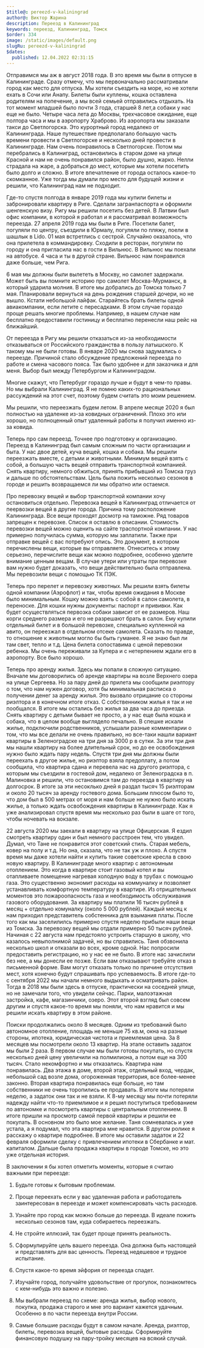 ```yaml
---
$title@: pereezd-v-kaliningrad
author@: Виктор Жарина
description: Переезд в Калининград
keywords: переезд, Калининград, Томск
$order: 334
image: /static/images/default.png
slugRu: pereezd-v-kaliningrad
$dates:
  published: 12.04.2022 02:31:15
---
```



Отправимся мы аж в август 2018 года. В это время мы были в отпуске в Калининграде.
Сразу отмечу, что мы первоначально рассматривали город как место для отпуска.
Мы хотели съездить на море, но не хотели ехать в Сочи или Анапу. Билеты были куплены, кошка оставлена родителям на попечение, а мы всей семьей отправились отдыхать. 
На тот момент младшей было почти 3 года, старшей 8 лет,а собаки у нас еще не было.
Четыре часа лета до Москвы, трехчасовое ожидание, еще полтора часа и мы в аэропорту Храброво.
Из аэропорта мы заказали такси до Светлогорска. Это курортный город недалеко от Калининграда.
Наше путешествие предполагало большую часть времени провести в Светлогорске и несколько дней провести в Калининграде. Нам очень понравилось в Светлогорске. Потом мы перебрались в Калиниград, остановились в старом доме на улице Красной и нам не очень понравился район, было душно, жарко. Нелли страдала на жаре, а добраться до мест, которые мы хотели посетить было долго и сложно. В итоге
впечатление от города осталось какое-то скомканное. Уже тогда мы думали про место для будущей жизни и решили, что Калининград нам не подходит. 

Где-то спустя полгода в январе 2019 года мы купили билеты и забронировали квартиру в Риге. Сделали загранпаспорта и оформили шенгенскую визу. Ригу мы решили посетить без детей. В Латвии был офис компании, в которой я работал и я рассматривал возможность переезда. 27 апреля 2019 года мы были в Риге. Посетили балет, погуляли по центру, съездили в Юрмалу, погуляли по пляжу, поели в шашлык в Lido. 01 мая встретлись с сестрой. Случайно оказалось, что она прилетела в 
коммандировку. Сходили в ресторан, погуляли по городу и она пригласила нас в гости в Вильнюс. В Вильнюс мы поехали на автобусе. 4 часа и ты в другой стране. Вильнюс нам понравился даже больше, чем Рига.

6 мая мы должны были вылететь в Москву, но самолет задержали. Может быть вы помните историю про самолет Москва-Мурманск, в который ударила молния. В итоге мы добрались до Томска только 7 мая.
Планировали вернуться на день рождения старшей дочери, но не вышло. Кстати небольшой лайфак.
Старайтесь брать билеты одной авиакомпании, если летите с пересадками. 
В этом случае гораздо проще решать многие проблемы. Например, в нашем случае нам бесплатно предоставили гостиницу и бесплатно перенесли наш рейс на 
ближайший.

От переезда в Ригу мы решили отказаться из-за необходимости отказываться 
от Российского гражданства в пользу латышского. К такому мы не были готовы.
В январе 2020 мы снова задумались о переезде. Причиной стало обсуждение предложений переезда по работе и смена часового пояса. Так было удобнее и для заказчика и для меня. Выбор был между Петербургом и Калининградом.

Многие скажут, что Петербург гораздо лучше и будут в чем-то правы. Но мы выбрали Калининград. Я не помню каких-то рациональных рассуждений на этот счет, поэтому будем считать это моим решением. 

Мы решили, что переезжать будем летом. В апреле месяце 2020 я был полностью на удаленке из-за ковидных ограничений. Плохо это или хорошо, но полноценный опыт удаленный работы я получил именно из-за ковида. 

Теперь про сам переезд. Точнее про подготовку и организацию. Переезд в Калининград был самым сложным по части организации и быта. У нас двое детей, куча вещей, кошка и собака. Мы решили переезжать вместе, с детьми и животными. Минимум вещей взять с собой, а большую часть вещей отправить транспортной компанией. Снять квартиру, немного обжиться, принять прибывший из Томска груз и дальше по обстоятельствам. Цель была пожить несколько сезонов в городе и решить возвращаемся ли мы обратно или остаемся.

Про перевозку вещей и выбор транспортной компании хочу остановиться отдельно. Перевозка вещей в Калининград отличается от пеервозки вещей в другие города. Причина тому расположение Калининграда. Все вещи проходят досмотр на таможне. Ряд товаров запрещен к перевозке. Список я оставлю в описании. Стоимость перевозки вещей можно оценить на сайте траспортной компании. У нас примерно получилась сумма, которую мы заплатили. Также при отправке вещей с вас потребуют опись. Это документ, в котором перечислены вещи, которые вы отправляете. Отнеситесь к этому серьезно, перечислите вещи как можно подробнее, особенно уделите внимание ценным вещам. В случае утери или утраты при перевозке вам нужно будет доказать, что вещи действительно была отправлена. Мы перевозили вещи с помощью ТК ПЭК.

Теперь про перелет и перевозку животных. Мы решили взять билеты одной компании (Аэрофлот) и так, чтобы время ожидания в Москве было минимальным. Кошку можно взять с собой в салон самолета, в переноске. Для кошки нужны документы: паспорт и прививки. Как будет осуществляться первозка собаки зависит от ее размеров. Наш корги среднего размера и его не разрешают брать в салон. Ему купили отдельный билет и в большой перевозке, специально купленной на авито, он переезжал в отдельном отсеке самолета. Сказать по правде, то отношение к животным могло бы быть гуманее. Я не знаю был ли там свет, тепло и т.д. Цена билета сопоставима с ценой перевозки ребенка. Мы очень переживали за Купера и с нетерпением ждали его в аэропорту. Все было хорошо.

Теперь про аренду жилья. Здесь мы попали в сложную ситуацию. Вначале мы договорились об аренде квартиры на возле Верхнего озера на улице Сергеева. Но за пару дней до прилета мы сообщили риэлтору о том, что нам нужен договор, хотя бы минимальная расписка о получении денег за аренду жилья. Это вызвало отрицание со стороны риэлтора и в конечном итоге отказ. С собственником жилья я так и не пообщался. В итоге мы остались без жилья за два часа до приезда. Снять квартиру с детьми бывает не просто, а у нас еще была кошка и собака, что в целом вообще выглядело печально. В спешке искали жилье, подключили родственников, услышали разные комментарии о том, что мы все делали не очень правильно, но все-таки нашли вариант квартиры в Зеленоградске на три дня за 3000 р в сутки. За эти три дня мы нашли квартиру на более длительный срок, но до ее освобождения нужно было ждать пару недель. Спустя три дня мы должны были переехать в другое жилье, но риэлтор взяла предоплату, а потом сообщила, что квартира сдана и перевела нас на другого риэлтора, с которым мы съездили в гостевой дом, недалеко от Зеленоградска в п. Малиновка и решили, что остановимся там до переезда в квартиру на долгосрок. В итоге за эти несоклько дней я раздал тысяч 15 риэлторам и около 20 тысяч за аренду гостевого дома. Большим плюсом было то, что дом был в 500 метрах от моря и нам больше не нужно было искать жилье, а только ждать освобождения квартиры в Калининграде. Как я уже анализировал спустя время мы несколько раз были в шаге от того, чтобы ночевать на вокзале.

22 августа 2020 мы заехали в квартиру на улице Офицерская. Я ездил смотреть квартиру один и был немного расстроен тем, что увидел. Думал, что Тане не понравится этот советский стиль. Старая мебель, ковер на полу и т.д. Но она, сказала, что не так уж и плохо. А спустя время мы даже хотели найти и купить такие советские кресла в свою новую квартиру. В Калининграде много квартир с автономным отоплением. Это когда в квартире стоит газовый котел и вы отапливаете помещение нагревая холодную воду в трубах с помощью газа. Это существенно экономит расходы на коммуналку и позволяет устанавливать комфортную температуру в квартире. Из отрицательных моментов это пожароопасность газа и необходимость обслуживания газового оборудования. За квартиру мы платили 16 тысяч рублей в месяц + отдельно комуналку (около 5 000 рублей). Каждый месяц к нам приходил представитель собстенника для взымания платы. После того как мы заселилилсь примерно спустя неделю прибыли наши вещи из Томска. За перевозку вещей мы отдали примерно 50 тысяч рублей. 
Начиная с 22 августа нам предстояло устроить старшую в школу, что казалось невыполнимой задачей, но вы справились. Таня обзвонила несколько школ и отказали во всех, кроме одной. Нас попросили предоставить регистрацию, но у нас ее не было. В итоге нас зачислили без нее, а мы донесли ее позже. Если вам отказывают требуйте отказ в письменной форме. Вам могут отказать только по причине отсутствия мест, хотя конечно будут спрашивать про успеваемость.
В итоге где-то с сентября 2022 мы начали немного выдыхать и осматривать район. Тогда в 2018 мы были здесь в отпуске, практически на соседней улице, но не замечали того, что увидели сейчас. Парки, малоэтажная застройка, кафе, магазинчики, озеро. Этот второй взгляд был совсем другим и спустя какое-то время мы поняли, что нам нравится и мы решили искать квартиру в этом районе.

Поиски продолжались около 8 месяцев. Одним из требований было автономное отопление, площадь не меньше 75 кв.м, окна на разные стороны, ипотека, юридическая чистота и приемлемая цена. За 8 месяцев мы посмотрели около 13 квартир. На этапе оставить задаток мы были 2 раза. В первом случае мы были готовы покупать, но спустя несколько дней цену увеличили на полмилиона, а потом еще на 300 тысяч. Стало некомфортно и мы отказались. Квартира нам понравилась. Два этажа в доме, второй этаж, отдельный вход, чердак, небольшой сад возле дома, огороженная территория, все более-менее законно. Вторая квартира понравилась еще больше, но там собственники не очень торопились ее продавать. В итоге мы потеряли неделю, а задаток они так и не взяли. К 8-му месяцу мы почти потеряли надежду найти что-то приемлимое и я решил поступиться требованием по автономке и посмотреть квартиры с центральным отоплением. В итоге пришли на просмотр самой первой квартиры и решили ее покупать. В основном это было мое желание. Таня сомневалась и уже устала, а я подумал, что эта квартира мне нравится. В другом ролике я расскажу о квартире подробнее. В итоге мы оставили задаток и 22 февраля оформили сделку с привлечением ипотеки в Сбербанке и мат. капиталом. Дальше была продажа квартиры в городе Томске, но это уже отдельная история.


В заключении я бы хотел отметить моменты, которые я считаю важными при переезде:

1. Будьте готовы к бытовым проблемам.

2. Проще переехать если у вас удаленная работа и работодатель заинтересован
в переезде и может компенсировать часть расходов.

3. Узнайте про город как можно больше до переезда. В идеале пожить несколько сезонов там, куда собираетесь переезжать.

4. Не стройте иллюзий, так будет проще принять реальность.

5. Сформулируйте цель вашего переезда. Она должна быть настоящей и представлять для вас ценность. Переезд недешевое и трудное испытание.

6. Спустя какое-то время эйфория от переезда спадет.

7. Изучайте город, получайте удовольствие от прогулок, познакомтесь с кем-нибудь это важно и полезно.

8. Мы выбрали переезд по схеме: аренда жилья, выбор нового, покупка, продажа старого и мне это вариант кажется удачным. Особенно в по части переезда внутри России.

9. Самые большие расходы будут в самом начале. Аренда, риэлтор, билеты, перевозка 
вещей, бытовые расходы. Сформируйте финансовую подушку на пару-тройку месяцев на всякий случай.
